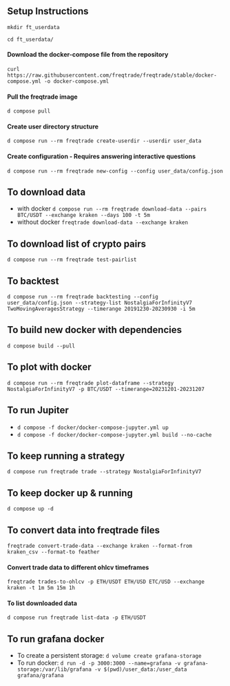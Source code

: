 ## Setup Instructions
```mkdir ft_userdata```

```cd ft_userdata/```

#### Download the docker-compose file from the repository
```curl https://raw.githubusercontent.com/freqtrade/freqtrade/stable/docker-compose.yml -o docker-compose.yml```

#### Pull the freqtrade image
```d compose pull```

#### Create user directory structure
```d compose run --rm freqtrade create-userdir --userdir user_data```

#### Create configuration - Requires answering interactive questions
```d compose run --rm freqtrade new-config --config user_data/config.json```


## To download data
* with docker ```d compose run --rm freqtrade download-data --pairs BTC/USDT --exchange kraken --days 100 -t 5m```
* without docker ```freqtrade download-data --exchange kraken```


## To download list of crypto pairs
```d compose run --rm freqtrade test-pairlist```

## To backtest
```d compose run --rm freqtrade backtesting --config user_data/config.json --strategy-list NostalgiaForInfinityV7 TwoMovingAveragesStrategy --timerange 20191230-20230930 -i 5m```

## To build new docker with dependencies
```d compose build --pull```

## To plot with docker
```d compose run --rm freqtrade plot-dataframe --strategy NostalgiaForInfinityV7 -p BTC/USDT --timerange=20231201-20231207```

## To run Jupiter
* ```d compose -f docker/docker-compose-jupyter.yml up```
* ```d compose -f docker/docker-compose-jupyter.yml build --no-cache```

## To keep running a strategy
```d compose run freqtrade trade --strategy NostalgiaForInfinityV7```

## To keep docker up & running
```d compose up -d```

## To convert data into freqtrade files
```freqtrade convert-trade-data --exchange kraken --format-from kraken_csv --format-to feather```
#### Convert trade data to different ohlcv timeframes
```freqtrade trades-to-ohlcv -p ETH/USDT ETH/USD ETC/USD --exchange kraken -t 1m 5m 15m 1h```
#### To list downloaded data
```d compose run freqtrade list-data -p ETH/USDT```

## To run grafana docker
* To create a persistent storage: ```d volume create grafana-storage```
* To run docker: ```d run -d -p 3000:3000 --name=grafana -v grafana-storage:/var/lib/grafana -v $(pwd)/user_data:/user_data grafana/grafana```

